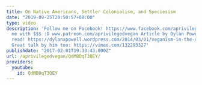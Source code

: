 ```yaml
---
title: On Native Americans, Settler Colonialism, and Speciesism
date: "2019-09-25T20:50:57+08:00"
type: video
description: 'Follow me on Facebook! https://www.facebook.com/aprivilegedvegan Support
  me with $$$ :D www.patreon.com/aprivilegedvegan Article by Dylan Powell you must
  read! https://dylanxpowell.wordpress.com/2014/03/01/veganism-in-the-occupied-territories-anti-colonialism-and-animal-liberation/
  Great talk by him too: https://vimeo.com/132293327'
publishdate: "2017-02-01T19:33:43.000Z"
url: /aprivilegedvegan/QdMBOqT3QEY/
providers:
  youtube:
    id: QdMBOqT3QEY
---
```

